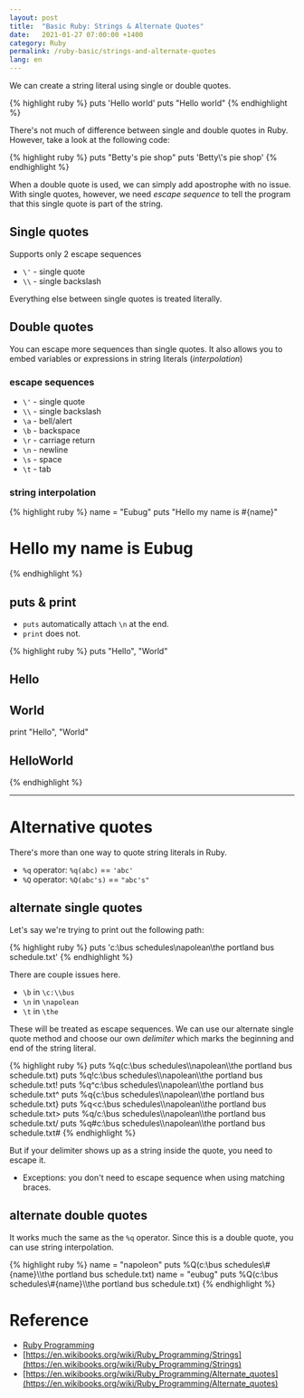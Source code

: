 ```yaml
---
layout: post
title:  "Basic Ruby: Strings & Alternate Quotes"
date:   2021-01-27 07:00:00 +1400
category: Ruby
permalink: /ruby-basic/strings-and-alternate-quotes
lang: en
---
```


We can create a string literal using single or double quotes.

{% highlight ruby %}
puts 'Hello world'
puts "Hello world"
{% endhighlight %}

There's not much of difference between single and double quotes in Ruby. However, take a look at the following code:

{% highlight ruby %}
puts "Betty's pie shop"
puts 'Betty\\'s pie shop'
{% endhighlight %}

When a double quote is used, we can simply add apostrophe with no issue. With single quotes, however, we need *escape sequence* to tell the program that this single quote is part of the string.

## Single quotes

Supports only 2 escape sequences

- `\'` - single quote
- `\\` - single backslash

Everything else between single quotes is treated literally.

## Double quotes

You can escape more sequences than single quotes. It also allows you to embed variables or expressions in string literals (*interpolation*)

### escape sequences

- `\'` - single quote
- `\\` - single backslash
- `\a` - bell/alert
- `\b` - backspace
- `\r` - carriage return
- `\n` - newline
- `\s` - space
- `\t` - tab

### string interpolation

{% highlight ruby %}
name = "Eubug"
puts "Hello my name is #{name}" 
# Hello my name is Eubug
{% endhighlight %}

## puts & print

- `puts` automatically attach `\n` at the end.
- `print` does not.

{% highlight ruby %}
puts "Hello", "World"
## Hello
## World

print "Hello", "World"
## HelloWorld
{% endhighlight %}

---

# Alternative quotes

There's more than one way to quote string literals in Ruby.

- `%q` operator: `%q(abc)` == `'abc'`
- `%Q` operator: `%Q(abc's)` == `"abc's"`

## alternate single quotes

Let's say we're trying to print out the following path:

{% highlight ruby %}
puts 'c:\\bus schedules\\napolean\\the portland bus schedule.txt'
{% endhighlight %}

There are couple issues here.

- `\b` in `\c:\\bus`
- `\n` in `\napolean`
- `\t` in `\the`

These will be treated as escape sequences. We can use our alternate single quote method and choose our own *delimiter* which marks the beginning and end of the string literal.

{% highlight ruby %}
puts %q(c:\\bus schedules\\\\napolean\\\\the portland bus schedule.txt)
puts %q!c:\\bus schedules\\\\napolean\\\\the portland bus schedule.txt!
puts %q^c:\\bus schedules\\\\napolean\\\\the portland bus schedule.txt^
puts %q{c:\\bus schedules\\\\napolean\\\\the portland bus schedule.txt}
puts %q<c:\\bus schedules\\\\napolean\\\\the portland bus schedule.txt>
puts %q/c:\\bus schedules\\\\napolean\\\\the portland bus schedule.txt/
puts %q#c:\\bus schedules\\\\napolean\\\\the portland bus schedule.txt#
{% endhighlight %}

But if your delimiter shows up as a string inside the quote, you need to escape it.

- Exceptions: you don't need to escape sequence when using matching braces.

## alternate double quotes

It works much the same as the `%q` operator.
Since this is a double quote, you can use string interpolation.

{% highlight ruby %}
name = "napoleon"
puts %Q(c:\\bus schedules\\#{name}\\\\the portland bus schedule.txt)
name = "eubug"
puts %Q(c:\\bus schedules\\#{name}\\\\the portland bus schedule.txt)
{% endhighlight %}

# Reference

- [Ruby Programming](https://en.wikibooks.org/wiki/Ruby_Programming)
- [https://en.wikibooks.org/wiki/Ruby_Programming/Strings](https://en.wikibooks.org/wiki/Ruby_Programming/Strings)
- [https://en.wikibooks.org/wiki/Ruby_Programming/Alternate_quotes](https://en.wikibooks.org/wiki/Ruby_Programming/Alternate_quotes)